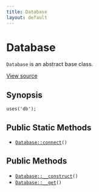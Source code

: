 ```yaml
---
title: Database
layout: default
---
```


# Database

<code>Database</code> is an abstract base class.

<a href="http://github.com/nexgenta/eregansu/blob/master/lib/db.php">View source</a>

## Synopsis

<pre><code>uses('db');
</code></pre>
## Public Static Methods

* <code><a href="Database%3A%3Aconnect">Database::connect</a>()</code>

## Public Methods

* <code><a href="Database%3A%3A__construct">Database::__construct</a>()</code>
* <code><a href="Database%3A%3A__get">Database::__get</a>()</code>

